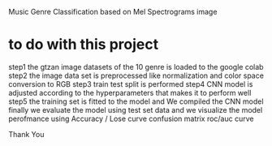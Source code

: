 Music Genre Classification based on Mel Spectrograms image 
# to do with this project 
step1 the gtzan image datasets of the 10 genre is loaded to the google colab
step2 the image data set is preprocessed like normalization and color space conversion to RGB
step3 train test split is performed 
step4 CNN model is adjusted according to the hyperparameters that makes it to perform well
step5 the training set is fitted to the model and We compiled the CNN model
finally we evaluate the model using test set data and we visualize the model perofmance using
Accuracy / Lose curve
confusion matrix
roc/auc curve

Thank You
